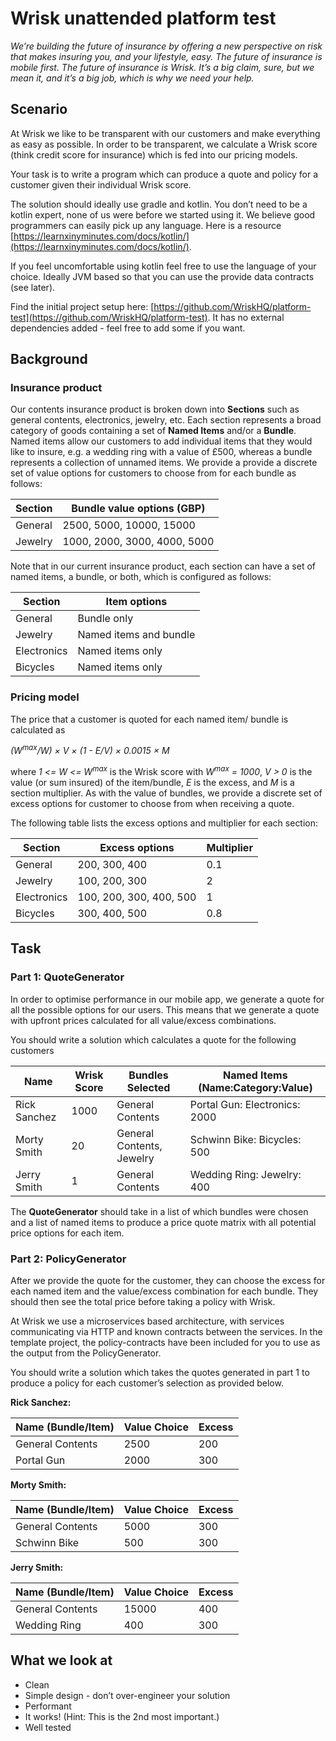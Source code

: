 # Wrisk unattended platform test

*We’re building the future of insurance by offering a new perspective on risk that makes insuring you, and your lifestyle, easy. The future of insurance is mobile first. The future of insurance is Wrisk. It’s a big claim, sure, but we mean it, and it’s a big job, which is why we need your help.*

## Scenario

At Wrisk we like to be transparent with our customers and make everything as easy as possible. In order to be transparent, we calculate a Wrisk score (think credit score for insurance) which is fed into our pricing models.

Your task is to write a program which can produce a quote and policy for a customer given their individual Wrisk score.

The solution should ideally use gradle and kotlin. You don’t need to be a kotlin expert, none of us were before we started using it. We believe good programmers can easily pick up any language. Here is a resource [https://learnxinyminutes.com/docs/kotlin/](https://learnxinyminutes.com/docs/kotlin/).

If you feel uncomfortable using kotlin feel free to use the language of your choice. Ideally JVM based so that you can use the provide data contracts (see later).

Find the initial project setup here: [https://github.com/WriskHQ/platform-test](https://github.com/WriskHQ/platform-test). It has no external dependencies added - feel free to add some if you want.

## Background

### Insurance product

Our contents insurance product is broken down into **Sections** such as general contents, electronics, jewelry, etc. Each section represents a broad category of goods containing a set of **Named Items** and/or a **Bundle**. Named items allow our customers to add individual items that they would like to insure, e.g. a wedding ring with a value of £500, whereas a bundle represents a collection of unnamed items. We provide a provide a discrete set of value options for customers to choose from for each bundle as follows:

| Section | Bundle value options (GBP)   |
|---------|------------------------------|
| General | 2500, 5000, 10000, 15000     |
| Jewelry | 1000, 2000, 3000, 4000, 5000 |


Note that in our current insurance product, each section can have a set of named items, a bundle, or both, which is configured as follows:

| Section     | Item options           |
|-------------|------------------------|
| General     | Bundle only            |
| Jewelry     | Named items and bundle |
| Electronics | Named items only       |
| Bicycles    | Named items only       |


### Pricing model

The price that a customer is quoted for each named item/ bundle is calculated as

*(W<sup>max</sup>/W) × V × (1 - E/V) × 0.0015 × M*

where *1 <= W <= W<sup>max</sup>* is the Wrisk score with *W<sup>max</sup> = 1000*, *V > 0*  is the value (or sum insured) of the item/bundle, *E* is the excess, and *M* is a section multiplier. As with the value of bundles, we provide a discrete set of excess options for customer to choose from when receiving a quote.

The following table lists the excess options and multiplier for each section: 

| Section     | Excess options          | Multiplier |
|-------------|-------------------------|------------|
| General     | 200, 300, 400           | 0.1        |
| Jewelry     | 100, 200, 300           | 2          |
| Electronics | 100, 200, 300, 400, 500 | 1          |
| Bicycles    | 300, 400, 500           | 0.8        |


## Task

### Part 1: QuoteGenerator

In order to optimise performance in our mobile app, we generate a quote for all the possible options for our users. This means that we generate a quote with upfront prices calculated for all value/excess combinations.

You should write a solution which calculates a quote for the following customers

| Name         | Wrisk Score | Bundles Selected          | Named Items (Name:Category:Value) |
|--------------|-------------|---------------------------|-----------------------------------|
| Rick Sanchez | 1000        | General Contents          | Portal Gun: Electronics: 2000     |
| Morty Smith  | 20          | General Contents, Jewelry | Schwinn Bike: Bicycles: 500       |
| Jerry Smith  | 1           | General Contents          | Wedding Ring: Jewelry: 400        |

The **QuoteGenerator** should take in a list of which bundles were chosen and a list of named items to produce a price quote matrix with all potential price options for each item. 

### Part 2: PolicyGenerator

After we provide the quote for the customer, they can choose the excess for each named item and the value/excess combination for each bundle. They should then see the total price before taking a policy with Wrisk.

At Wrisk we use a microservices based architecture, with services communicating via HTTP and known contracts between the services. In the template project, the policy-contracts have been included for you to use as the output from the PolicyGenerator.

You should write a solution which takes the quotes generated in part 1 to produce a policy for each customer’s selection as provided below.

**Rick Sanchez:**

| Name (Bundle/Item) | Value Choice | Excess |
|--------------------|--------------|--------|
| General Contents   | 2500         | 200    |
| Portal Gun         | 2000         | 300    |


**Morty Smith:**

| Name (Bundle/Item) | Value Choice | Excess |
|--------------------|--------------|--------|
| General Contents   | 5000         | 300    |
| Schwinn Bike       | 500          | 300    |


**Jerry Smith:**

| Name (Bundle/Item) | Value Choice | Excess |
|--------------------|--------------|--------|
| General Contents   | 15000        | 400    |
| Wedding Ring       | 400          | 300    |


## What we look at

* Clean
* Simple design - don’t over-engineer your solution
* Performant
* It works! (Hint: This is the 2nd most important.)
* Well tested


